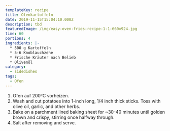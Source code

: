```yaml
---
templateKey: recipe
title: Ofenkartoffeln
date: 2019-11-15T15:04:10.000Z
description: tbd
featuredImage: /img/easy-oven-fries-recipe-1-1-660x924.jpg
time: 60
portions: 4
ingredients: |-
  * 500 g Kartoffeln
  * 5-6 Knoblauchzehe
  * Frische Kräuter nach Belieb
  * Olivenöl
category:
  - sidedishes
tags:
  - Ofen
---
```


1. Ofen auf 200°C vorheizen.
2. Wash and cut potatoes into 1-inch long, 1/4 inch thick sticks. Toss with olive oil, garlic, and other herbs.
3. Bake on a parchment lined baking sheet for ~30-40 minutes until golden brown and crispy, stirring once halfway through.
4. Salt after removing and serve.
